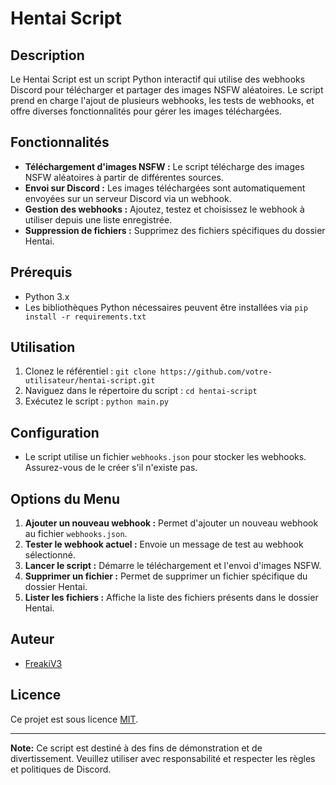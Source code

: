 # Hentai Script

## Description

Le Hentai Script est un script Python interactif qui utilise des webhooks Discord pour télécharger et partager des images NSFW aléatoires. Le script prend en charge l'ajout de plusieurs webhooks, les tests de webhooks, et offre diverses fonctionnalités pour gérer les images téléchargées.

## Fonctionnalités

- **Téléchargement d'images NSFW :** Le script télécharge des images NSFW aléatoires à partir de différentes sources.
- **Envoi sur Discord :** Les images téléchargées sont automatiquement envoyées sur un serveur Discord via un webhook.
- **Gestion des webhooks :** Ajoutez, testez et choisissez le webhook à utiliser depuis une liste enregistrée.
- **Suppression de fichiers :** Supprimez des fichiers spécifiques du dossier Hentai.

## Prérequis

- Python 3.x
- Les bibliothèques Python nécessaires peuvent être installées via `pip install -r requirements.txt`

## Utilisation

1. Clonez le référentiel : `git clone https://github.com/votre-utilisateur/hentai-script.git`
2. Naviguez dans le répertoire du script : `cd hentai-script`
3. Exécutez le script : `python main.py`

## Configuration

- Le script utilise un fichier `webhooks.json` pour stocker les webhooks. Assurez-vous de le créer s'il n'existe pas.

## Options du Menu

1. **Ajouter un nouveau webhook :** Permet d'ajouter un nouveau webhook au fichier `webhooks.json`.
2. **Tester le webhook actuel :** Envoie un message de test au webhook sélectionné.
3. **Lancer le script :** Démarre le téléchargement et l'envoi d'images NSFW.
4. **Supprimer un fichier :** Permet de supprimer un fichier spécifique du dossier Hentai.
5. **Lister les fichiers :** Affiche la liste des fichiers présents dans le dossier Hentai.

## Auteur

- [FreakiV3](https://github.com/votre-utilisateur)

## Licence

Ce projet est sous licence [MIT](LICENSE).

---

**Note:** Ce script est destiné à des fins de démonstration et de divertissement. Veuillez utiliser avec responsabilité et respecter les règles et politiques de Discord.